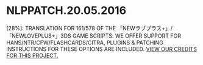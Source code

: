 # NLPPATCH.20.05.2016
[28%]: TRANSLATION FOR 161/578 OF THE 「NEWラブプラス+」/「NEWLOVEPLUS+」3DS GAME SCRIPTS. WE OFFER SUPPORT FOR HANS/NTR/CFW/FLASHCARDS/CITRA, PLUGINS & PATCHING INSTRUCTIONS FOR THESE OPTIONS ARE INCLUDED.
[VIEW OUR CREDITS FOR THIS PROJECT.](https://github.com/LovePlusProject/NLPPATCH/issues/1)
